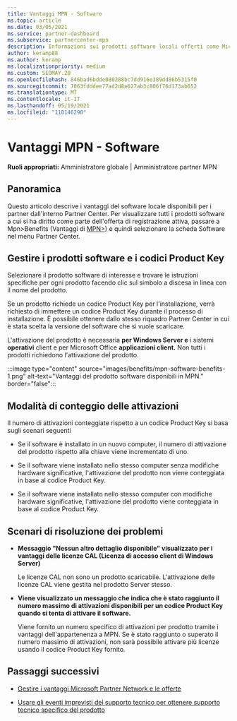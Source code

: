 ```yaml
---
title: Vantaggi MPN - Software
ms.topic: article
ms.date: 03/05/2021
ms.service: partner-dashboard
ms.subservice: partnercenter-mpn
description: Informazioni sui prodotti software locali offerti come Microsoft Partner Network (MPN)
author: keramp88
ms.author: keramp
ms.localizationpriority: medium
ms.custom: SEOMAY.20
ms.openlocfilehash: 846bad6bdde080288bc7dd916e389dd86b5315f0
ms.sourcegitcommit: 7063fdddee77ad2d8e627ab3c806f76d173ab652
ms.translationtype: MT
ms.contentlocale: it-IT
ms.lasthandoff: 05/19/2021
ms.locfileid: "110146290"
---
```

# <a name="mpn-benefits---software"></a>Vantaggi MPN - Software

**Ruoli appropriati:** Amministratore globale | Amministratore partner MPN

## <a name="overview"></a>Panoramica

Questo articolo descrive i vantaggi del software locale disponibili per i partner dall'interno Partner Center. Per visualizzare tutti i prodotti software a cui si ha diritto come parte dell'offerta di registrazione attiva, passare a Mpn>Benefits (Vantaggi di  [MPN>)](https://partner.microsoft.com/dashboard/mpn/membership/benefits/software) e quindi selezionare la scheda Software nel menu Partner Center.  

## <a name="manage-software-products-and-product-keys"></a>Gestire i prodotti software e i codici Product Key

Selezionare il prodotto software di interesse e trovare le istruzioni specifiche per ogni prodotto facendo clic sul simbolo a discesa in linea con il nome del prodotto.

Se un prodotto richiede un codice Product Key per l'installazione, verrà richiesto di immettere un codice Product Key durante il processo di installazione. È possibile ottenere dallo stesso riquadro Partner Center in cui è stata scelta la versione del software che si vuole scaricare.

L'attivazione del prodotto è necessaria **per Windows Server e** i sistemi **operativi** client e per Microsoft Office **applicazioni client.** Non tutti i prodotti richiedono l'attivazione del prodotto.

:::image type="content" source="images/benefits/mpn-software-benefits-1.png" alt-text="Vantaggi del prodotto software disponibili in MPN." border="false":::

## <a name="how-activations-are-counted"></a>Modalità di conteggio delle attivazioni

Il numero di attivazioni conteggiate rispetto a un codice Product Key si basa sugli scenari seguenti

- Se il software è installato in un nuovo computer, il numero di attivazione del prodotto rispetto alla chiave viene incrementato di uno.
 
- Se il software viene installato nello stesso computer senza modifiche hardware significative, l'attivazione del prodotto non viene conteggiata in base al codice Product Key.

- Se il software viene installato nello stesso computer con modifiche hardware significative, l'attivazione del prodotto viene conteggiata in base al codice Product Key.

## <a name="troubleshooting-scenarios"></a>Scenari di risoluzione dei problemi

- **Messaggio "Nessun altro dettaglio disponibile" visualizzato per i vantaggi delle licenze CAL (Licenza di accesso client di Windows Server)**

    Le licenze CAL non sono un prodotto scaricabile. L'attivazione delle licenze CAL viene gestita nel prodotto Server stesso.

- **Viene visualizzato un messaggio che indica che è stato raggiunto il numero massimo di attivazioni disponibili per un codice Product Key quando si tenta di attivare il software.**

    Viene fornito un numero specifico di attivazioni per prodotto tramite i vantaggi dell'appartenenza a MPN. Se è stato raggiunto o superato il numero massimo di attivazioni, non sarà possibile attivare più licenze usando il codice Product Key fornito.


 ## <a name="next-steps"></a>Passaggi successivi

- [Gestire i vantaggi Microsoft Partner Network e le offerte](manage-your-partner-network-benefits.md)

- [Usare gli eventi imprevisti del supporto tecnico per ottenere supporto tecnico specifico del prodotto](mpn-benefits-technical-support.md)



